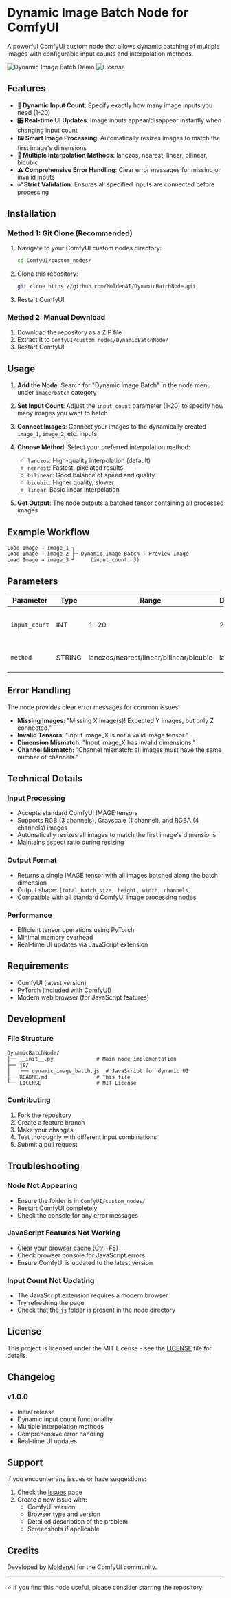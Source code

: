 # Dynamic Image Batch Node for ComfyUI

A powerful ComfyUI custom node that allows dynamic batching of multiple images with configurable input counts and interpolation methods.

![Dynamic Image Batch Demo](https://img.shields.io/badge/ComfyUI-Custom%20Node-blue)
![License](https://img.shields.io/badge/License-MIT-green)

## Features

- **🔢 Dynamic Input Count**: Specify exactly how many image inputs you need (1-20)
- **🎛️ Real-time UI Updates**: Image inputs appear/disappear instantly when changing input count
- **🖼️ Smart Image Processing**: Automatically resizes images to match the first image's dimensions
- **🔧 Multiple Interpolation Methods**: lanczos, nearest, linear, bilinear, bicubic
- **⚠️ Comprehensive Error Handling**: Clear error messages for missing or invalid inputs
- **✅ Strict Validation**: Ensures all specified inputs are connected before processing

## Installation

### Method 1: Git Clone (Recommended)

1. Navigate to your ComfyUI custom nodes directory:
   ```bash
   cd ComfyUI/custom_nodes/
   ```

2. Clone this repository:
   ```bash
   git clone https://github.com/MoldenAI/DynamicBatchNode.git
   ```

3. Restart ComfyUI

### Method 2: Manual Download

1. Download the repository as a ZIP file
2. Extract it to `ComfyUI/custom_nodes/DynamicBatchNode/`
3. Restart ComfyUI

## Usage

1. **Add the Node**: Search for "Dynamic Image Batch" in the node menu under `image/batch` category

2. **Set Input Count**: Adjust the `input_count` parameter (1-20) to specify how many images you want to batch

3. **Connect Images**: Connect your images to the dynamically created `image_1`, `image_2`, etc. inputs

4. **Choose Method**: Select your preferred interpolation method:
   - `lanczos`: High-quality interpolation (default)
   - `nearest`: Fastest, pixelated results
   - `bilinear`: Good balance of speed and quality
   - `bicubic`: Higher quality, slower
   - `linear`: Basic linear interpolation

5. **Get Output**: The node outputs a batched tensor containing all processed images

## Example Workflow

```
Load Image → image_1 ┐
Load Image → image_2 ├─ Dynamic Image Batch → Preview Image
Load Image → image_3 ┘     (input_count: 3)
```

## Parameters

| Parameter | Type | Range | Default | Description |
|-----------|------|-------|---------|-------------|
| `input_count` | INT | 1-20 | 2 | Number of image inputs to create |
| `method` | STRING | lanczos/nearest/linear/bilinear/bicubic | lanczos | Interpolation method for resizing |

## Error Handling

The node provides clear error messages for common issues:

- **Missing Images**: "Missing X image(s)! Expected Y images, but only Z connected."
- **Invalid Tensors**: "Input image_X is not a valid image tensor."
- **Dimension Mismatch**: "Input image_X has invalid dimensions."
- **Channel Mismatch**: "Channel mismatch: all images must have the same number of channels."

## Technical Details

### Input Processing
- Accepts standard ComfyUI IMAGE tensors
- Supports RGB (3 channels), Grayscale (1 channel), and RGBA (4 channels) images
- Automatically resizes all images to match the first image's dimensions
- Maintains aspect ratio during resizing

### Output Format
- Returns a single IMAGE tensor with all images batched along the batch dimension
- Output shape: `[total_batch_size, height, width, channels]`
- Compatible with all standard ComfyUI image processing nodes

### Performance
- Efficient tensor operations using PyTorch
- Minimal memory overhead
- Real-time UI updates via JavaScript extension

## Requirements

- ComfyUI (latest version)
- PyTorch (included with ComfyUI)
- Modern web browser (for JavaScript features)

## Development

### File Structure
```
DynamicBatchNode/
├── __init__.py              # Main node implementation
├── js/
│   └── dynamic_image_batch.js  # JavaScript for dynamic UI
├── README.md                # This file
└── LICENSE                  # MIT License
```

### Contributing

1. Fork the repository
2. Create a feature branch
3. Make your changes
4. Test thoroughly with different input combinations
5. Submit a pull request

## Troubleshooting

### Node Not Appearing
- Ensure the folder is in `ComfyUI/custom_nodes/`
- Restart ComfyUI completely
- Check the console for any error messages

### JavaScript Features Not Working
- Clear your browser cache (Ctrl+F5)
- Check browser console for JavaScript errors
- Ensure ComfyUI is updated to the latest version

### Input Count Not Updating
- The JavaScript extension requires a modern browser
- Try refreshing the page
- Check that the `js` folder is present in the node directory

## License

This project is licensed under the MIT License - see the [LICENSE](LICENSE) file for details.

## Changelog

### v1.0.0
- Initial release
- Dynamic input count functionality
- Multiple interpolation methods
- Comprehensive error handling
- Real-time UI updates

## Support

If you encounter any issues or have suggestions:

1. Check the [Issues](https://github.com/MoldenAI/DynamicBatchNode/issues) page
2. Create a new issue with:
   - ComfyUI version
   - Browser type and version
   - Detailed description of the problem
   - Screenshots if applicable

## Credits

Developed by [MoldenAI](https://github.com/MoldenAI) for the ComfyUI community.

---

⭐ If you find this node useful, please consider starring the repository!